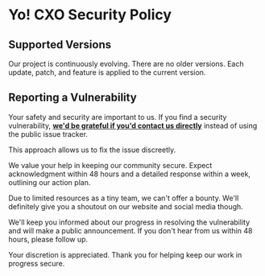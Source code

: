 # Yo! CXO Security Policy

## Supported Versions

Our project is continuously evolving. There are no older versions. Each update, patch, and feature is applied to the current version.

## Reporting a Vulnerability

Your safety and security are important to us. If you find a security vulnerability, **[we'd be grateful if you'd contact us directly](mailto:sup@yocxo.com)** instead of using the public issue tracker.

This approach allows us to fix the issue discreetly.

We value your help in keeping our community secure. Expect acknowledgment within 48 hours and a detailed response within a week, outlining our action plan.

Due to limited resources as a tiny team, we can't offer a bounty. We'll definitely give you a shoutout on our website and social media though.

We'll keep you informed about our progress in resolving the vulnerability and will make a public announcement. If you don't hear from us within 48 hours, please follow up.

Your discretion is appreciated. Thank you for helping keep our work in progress secure.
